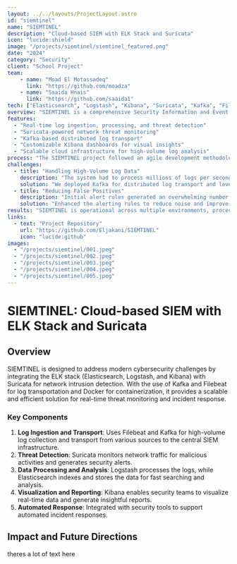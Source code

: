 ```yaml
---
layout: ../../layouts/ProjectLayout.astro
id: "siemtinel"
name: "SIEMTINEL"
description: "Cloud-based SIEM with ELK Stack and Suricata"
icon: "lucide:shield"
image: "/projects/siemtinel/siemtinel_featured.png"
date: "2024"
category: "Security"
client: "School Project"
team:
    - name: "Moad El Motassadeq"
      link: "https://github.com/moadza"
    - name: "Saaida Hnais"
      link: "https://github.com/saaida1"
tech: ["Elasticsearch", "Logstash", "Kibana", "Suricata", "Kafka", "Filebeat", "Docker", "AWS"]
overview: "SIEMTINEL is a comprehensive Security Information and Event Management (SIEM) system that integrates the ELK Stack with Suricata for network intrusion detection, Kafka for scalable log transport, and Filebeat for log shipping. Deployed in the cloud, SIEMTINEL offers real-time threat detection, analysis, and incident response."
features:
  - "Real-time log ingestion, processing, and threat detection"
  - "Suricata-powered network threat monitoring"
  - "Kafka-based distributed log transport"
  - "Customizable Kibana dashboards for visual insights"
  - "Scalable cloud infrastructure for high-volume log analysis"
process: "The SIEMTINEL project followed an agile development methodology, beginning with setting up the ELK stack and Suricata for intrusion detection. We integrated Kafka and Filebeat to enhance log transportation and applied containerization through Docker to streamline deployment and scalability."
challenges:
  - title: "Handling High-Volume Log Data"
    description: "The system had to process millions of logs per second without compromising real-time threat detection."
    solution: "We deployed Kafka for distributed log transport and leveraged Elasticsearch's scalability for efficient log storage and querying."
  - title: "Reducing False Positives"
    description: "Initial alert rules generated an overwhelming number of false positives, affecting the system's reliability."
    solution: "Enhanced the alerting rules to reduce noise and improve detection accuracy."
results: "SIEMTINEL is operational across multiple environments, processing over a billion log events daily. We have successfully reached almost 70% of our objectives, significantly enhancing threat detection and response capabilities."
links:
  - text: "Project Repository"
    url: "https://github.com/Eljakani/SIEMTINEL"
    icon: "lucide:github"
images:
  - "/projects/siemtinel/001.jpeg"
  - "/projects/siemtinel/002.jpeg"
  - "/projects/siemtinel/003.jpeg"
  - "/projects/siemtinel/004.jpeg"
  - "/projects/siemtinel/005.jpeg"
---
```


# SIEMTINEL: Cloud-based SIEM with ELK Stack and Suricata

## Overview

SIEMTINEL is designed to address modern cybersecurity challenges by integrating the ELK stack (Elasticsearch, Logstash, and Kibana) with Suricata for network intrusion detection. With the use of Kafka and Filebeat for log transportation and Docker for containerization, it provides a scalable and efficient solution for real-time threat monitoring and incident response.

### Key Components

1. **Log Ingestion and Transport**: Uses Filebeat and Kafka for high-volume log collection and transport from various sources to the central SIEM infrastructure.
2. **Threat Detection**: Suricata monitors network traffic for malicious activities and generates security alerts.
3. **Data Processing and Analysis**: Logstash processes the logs, while Elasticsearch indexes and stores the data for fast searching and analysis.
4. **Visualization and Reporting**: Kibana enables security teams to visualize real-time data and generate insightful reports.
5. **Automated Response**: Integrated with security tools to support automated incident responses.

## Impact and Future Directions

theres a lot of text here